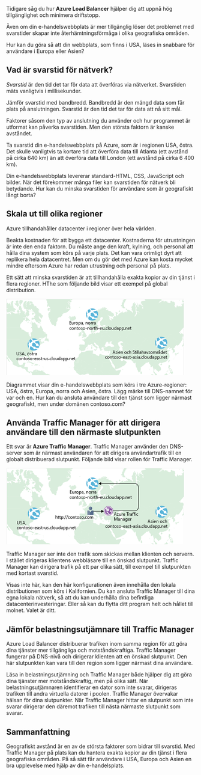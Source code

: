 Tidigare såg du hur **Azure Load Balancer** hjälper dig att uppnå hög tillgänglighet och minimera driftstopp.

Även om din e-handelswebbplats är mer tillgänglig löser det problemet med svarstider skapar inte återhämtningsförmåga i olika geografiska områden.

Hur kan du göra så att din webbplats, som finns i USA, läses in snabbare för användare i Europa eller Asien?

## <a name="what-is-network-latency"></a>Vad är svarstid för nätverk?

_Svarstid_ är den tid det tar för data att överföras via nätverket. Svarstiden mäts vanligtvis i millisekunder.

Jämför svarstid med bandbredd. Bandbredd är den mängd data som får plats på anslutningen. Svarstid är den tid det tar för data att nå sitt mål.

Faktorer såsom den typ av anslutning du använder och hur programmet är utformat kan påverka svarstiden. Men den största faktorn är kanske avståndet.

Ta svarstid din e-handelswebbplats på Azure, som är i regionen USA, östra. Det skulle vanligtvis ta kortare tid att överföra data till Atlanta (ett avstånd på cirka 640 km) än att överföra data till London (ett avstånd på cirka 6 400 km).

Din e-handelswebbplats levererar standard-HTML, CSS, JavaScript och bilder. När det förekommer många filer kan svarstiden för nätverk bli betydande. Hur kan du minska svarstiden för användare som är geografiskt långt borta?

## <a name="scale-out-to-different-regions"></a>Skala ut till olika regioner

Azure tillhandahåller datacenter i regioner över hela världen.

Beakta kostnaden för att bygga ett datacenter. Kostnaderna för utrustningen är inte den enda faktorn. Du måste ange den kraft, kylning, och personal att hålla dina system som körs på varje plats. Det kan vara orimligt dyrt att replikera hela datacentret. Men om du gör det med Azure kan kosta mycket mindre eftersom Azure har redan utrustning och personal på plats.

Ett sätt att minska svarstiden är att tillhandahålla exakta kopior av din tjänst i flera regioner. HThe som följande bild visar ett exempel på global distribution.

![En bild som visar en världskarta med tre Azure-datacenter som är markerat. Alla Datacenter är märkta med ett unikt domännamn.](../media/4-global-deployment.png)

Diagrammet visar din e-handelswebbplats som körs i tre Azure-regioner: USA, östra, Europa, norra och Asien, östra. Lägg märke till DNS-namnet för var och en. Hur kan du ansluta användare till den tjänst som ligger närmast geografiskt, men under domänen contoso.com?

## <a name="use-traffic-manager-to-route-users-to-the-closest-endpoint"></a>Använda Traffic Manager för att dirigera användare till den närmaste slutpunkten

Ett svar är **Azure Traffic Manager**. Traffic Manager använder den DNS-server som är närmast användaren för att dirigera användartrafik till en globalt distribuerad slutpunkt. Följande bild visar rollen för Traffic Manager.

![En bild som visar Azure Traffic Manager routning en begäran till närmaste datacenter. ](../media/4-traffic-manager.png)

Traffic Manager ser inte den trafik som skickas mellan klienten och servern. I stället dirigeras klientens webbläsare till en önskad slutpunkt. Traffic Manager kan dirigera trafik på ett par olika sätt, till exempel till slutpunkten med kortast svarstid.

Visas inte här, kan den här konfigurationen även innehålla den lokala distributionen som körs i Kalifornien. Du kan ansluta Traffic Manager till dina egna lokala nätverk, så att du kan underhålla dina befintliga datacenterinvesteringar. Eller så kan du flytta ditt program helt och hållet till molnet. Valet är ditt.

## <a name="compare-load-balancer-to-traffic-manager"></a>Jämför belastningsutjämnare till Traffic Manager

Azure Load Balancer distribuerar trafiken inom samma region för att göra dina tjänster mer tillgängliga och motståndskraftiga. Traffic Manager fungerar på DNS-nivå och dirigerar klienten att en önskad slutpunkt. Den här slutpunkten kan vara till den region som ligger närmast dina användare.

Läsa in belastningsutjämning och Traffic Manager både hjälper dig att göra dina tjänster mer motståndskraftig, men på olika sätt. När belastningsutjämnaren identifierar en dator som inte svarar, dirigeras trafiken till andra virtuella datorer i poolen. Traffic Manager övervakar hälsan för dina slutpunkter. När Traffic Manager hittar en slutpunkt som inte svarar dirigerar den däremot trafiken till nästa närmaste slutpunkt som svarar.

## <a name="summary"></a>Sammanfattning

Geografiskt avstånd är en av de största faktorer som bidrar till svarstid. Med Traffic Manager på plats kan du hantera exakta kopior av din tjänst i flera geografiska områden. På så sätt får användare i USA, Europa och Asien en bra upplevelse med hjälp av din e-handelsplats.
